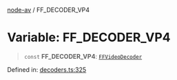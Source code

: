 [node-av](../globals.md) / FF\_DECODER\_VP4

# Variable: FF\_DECODER\_VP4

> `const` **FF\_DECODER\_VP4**: [`FFVideoDecoder`](../type-aliases/FFVideoDecoder.md)

Defined in: [decoders.ts:325](https://github.com/seydx/av/blob/f8631fc881b394300b1479f511d55cf1c370a87f/src/constants/decoders.ts#L325)
